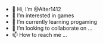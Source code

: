 - 👋 Hi, I’m @Alter1412 
- 👀 I’m interested in games
- 🌱 I’m currently learning progaming
- 💞️ I’m looking to collaborate on ...
- 📫 How to reach me ...

<!---
Alter1412/Alter1412 is a ✨ special ✨ repository because its `README.md` (this file) appears on your GitHub profile.
You can click the Preview link to take a look at your changes.
--->
